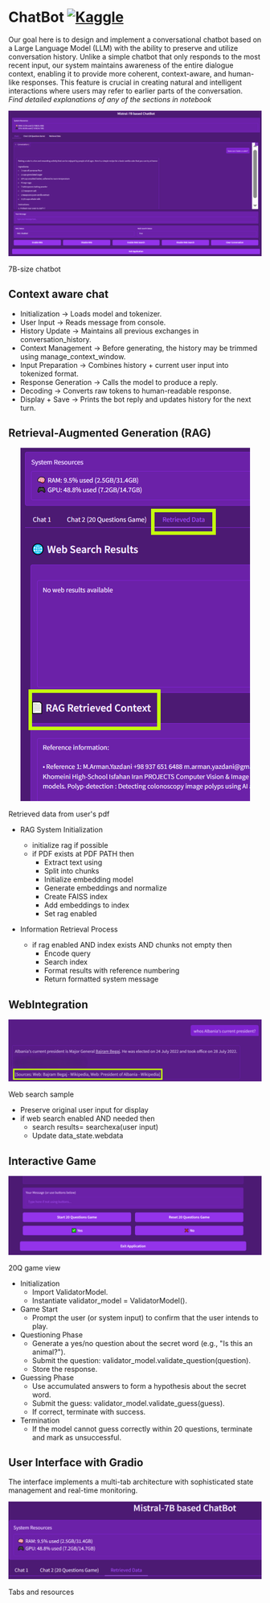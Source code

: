 # ChatBot [![Kaggle](https://kaggle.com/static/images/open-in-kaggle.svg)](https://www.kaggle.com/code/armanyazdani/chatbot)
Our goal here is to design and implement a conversational chatbot based on a Large 
Language Model (LLM) with the ability to preserve and utilize conversation history. Unlike a 
simple chatbot that only responds to the most recent input, our system maintains awareness of the 
entire dialogue context, enabling it to provide more coherent, context-aware, and human-like 
responses. This feature is crucial in creating natural and intelligent interactions where users may 
refer to earlier parts of the conversation.<br> 
*Find detailed explanations of any of the sections in notebook*
<p align="center">
    <img src="figures/1.png" alt="Descriptive Alt Text" class="fit-width-image">
    <figcaption> 7B-size chatbot </figcaption>
</p>

## Context aware chat
- Initialization → Loads model and tokenizer. 
- User Input → Reads message from console. 
- History Update → Maintains all previous exchanges in conversation_history. 
- Context Management → Before generating, the history may be trimmed using manage_context_window. 
- Input Preparation → Combines history + current user input into tokenized format. 
- Response Generation → Calls the model to produce a reply. 
- Decoding → Converts raw tokens to human-readable response. 
- Display + Save → Prints the bot reply and updates history for the next turn.
## Retrieval-Augmented Generation (RAG) 
<p align="center">
    <img src="figures/2.png" alt="Descriptive Alt Text" class="fit-width-image">
    <figcaption> Retrieved data from user's pdf </figcaption>
</p>

- RAG System Initialization
    - initialize rag if possible
    - if PDF exists at PDF PATH then
      - Extract text using 
      - Split into chunks
      - Initialize embedding model
      - Generate embeddings and normalize
      - Create FAISS index 
      - Add embeddings to index
      - Set rag enabled 

-  Information Retrieval Process
    - if rag enabled AND index exists AND chunks not empty then
      - Encode query
      - Search index
      - Format results with reference numbering
      - Return formatted system message
## WebIntegration 
<p align="center">
    <img src="figures/5.png" alt="Descriptive Alt Text" class="fit-width-image">
    <figcaption> Web search sample </figcaption>
</p>

- Preserve original user input for display
- if web search enabled AND needed then
  - search results= searchexa(user input)
  - Update data_state.webdata
## Interactive Game
<p align="center">
    <img src="figures/4.png" alt="Descriptive Alt Text" class="fit-width-image">
    <figcaption> 20Q game view </figcaption>
</p>

- Initialization 
  - Import ValidatorModel. 
  - Instantiate validator_model = ValidatorModel(). 
- Game Start 
  - Prompt the user (or system input) to confirm that the user intends to play. 
- Questioning Phase  
  - Generate a yes/no question about the secret word (e.g., "Is this an animal?"). 
  - Submit the question: validator_model.validate_question(question). 
  - Store the response. 
- Guessing Phase 
  - Use accumulated answers to form a hypothesis about the secret word. 
  - Submit the guess: validator_model.validate_guess(guess). 
  - If correct, terminate with success. 
- Termination 
  - If the model cannot guess correctly within 20 questions, terminate and mark as unsuccessful. 
## User Interface with Gradio
The interface implements a multi-tab architecture with sophisticated state management and real-time monitoring.
<p align="center">
    <img src="figures/3.png" alt="Descriptive Alt Text" class="fit-width-image">
    <figcaption> Tabs and resources </figcaption>
</p>
